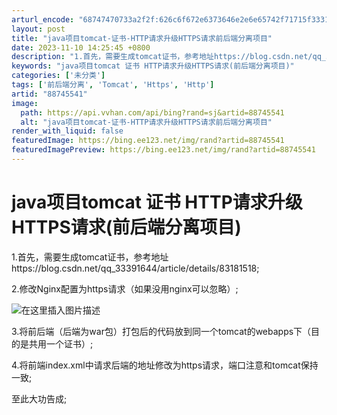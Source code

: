 ```yaml
---
arturl_encode: "68747470733a2f2f:626c6f672e6373646e2e6e65742f71715f3331353230373137:2f61727469636c652f64657461696c732f3838373435353431"
layout: post
title: "java项目tomcat-证书-HTTP请求升级HTTPS请求前后端分离项目"
date: 2023-11-10 14:25:45 +0800
description: "1.首先，需要生成tomcat证书，参考地址https://blog.csdn.net/qq_333"
keywords: "java项目tomcat 证书 HTTP请求升级HTTPS请求(前后端分离项目)"
categories: ['未分类']
tags: ['前后端分离', 'Tomcat', 'Https', 'Http']
artid: "88745541"
image:
  path: https://api.vvhan.com/api/bing?rand=sj&artid=88745541
  alt: "java项目tomcat-证书-HTTP请求升级HTTPS请求前后端分离项目"
render_with_liquid: false
featuredImage: https://bing.ee123.net/img/rand?artid=88745541
featuredImagePreview: https://bing.ee123.net/img/rand?artid=88745541
---
```


# java项目tomcat 证书 HTTP请求升级HTTPS请求(前后端分离项目)

1.首先，需要生成tomcat证书，参考地址https://blog.csdn.net/qq\_33391644/article/details/83181518;
  
2.修改Nginx配置为https请求（如果没用nginx可以忽略）;
  
![在这里插入图片描述](https://i-blog.csdnimg.cn/blog_migrate/cf732872de5c8858f5209f453be747ea.png)
  
3.将前后端（后端为war包）打包后的代码放到同一个tomcat的webapps下（目的是共用一个证书）;
  
4.将前端index.xml中请求后端的地址修改为https请求，端口注意和tomcat保持一致;
  
至此大功告成;